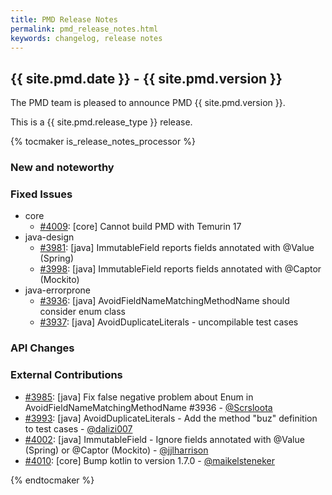```yaml
---
title: PMD Release Notes
permalink: pmd_release_notes.html
keywords: changelog, release notes
---
```


## {{ site.pmd.date }} - {{ site.pmd.version }}

The PMD team is pleased to announce PMD {{ site.pmd.version }}.

This is a {{ site.pmd.release_type }} release.

{% tocmaker is_release_notes_processor %}

### New and noteworthy

### Fixed Issues
* core
    * [#4009](https://github.com/pmd/pmd/issues/4009): \[core] Cannot build PMD with Temurin 17
* java-design
    * [#3981](https://github.com/pmd/pmd/issues/3981): \[java] ImmutableField reports fields annotated with @Value (Spring)
    * [#3998](https://github.com/pmd/pmd/issues/3998): \[java] ImmutableField reports fields annotated with @Captor (Mockito)
* java-errorprone
    * [#3936](https://github.com/pmd/pmd/issues/3936): \[java] AvoidFieldNameMatchingMethodName should consider enum class
    * [#3937](https://github.com/pmd/pmd/issues/3937): \[java] AvoidDuplicateLiterals - uncompilable test cases

### API Changes

### External Contributions
* [#3985](https://github.com/pmd/pmd/pull/3985): \[java] Fix false negative problem about Enum in AvoidFieldNameMatchingMethodName #3936 - [@Scrsloota](https://github.com/Scrsloota)
* [#3993](https://github.com/pmd/pmd/pull/3993): \[java] AvoidDuplicateLiterals - Add the method "buz" definition to test cases - [@dalizi007](https://github.com/dalizi007)
* [#4002](https://github.com/pmd/pmd/pull/4002): \[java] ImmutableField - Ignore fields annotated with @Value (Spring) or @Captor (Mockito) - [@jjlharrison](https://github.com/jjlharrison)
* [#4010](https://github.com/pmd/pmd/pull/4010): \[core] Bump kotlin to version 1.7.0 - [@maikelsteneker](https://github.com/maikelsteneker)

{% endtocmaker %}

